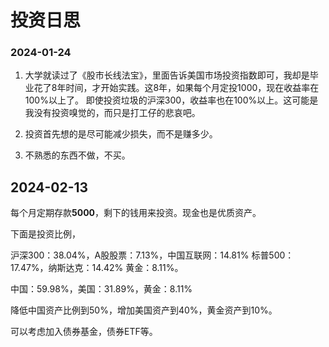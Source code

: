# 投资日思

### 2024-01-24

1. 大学就读过了《股市长线法宝》，里面告诉美国市场投资指数即可，我却是毕业花了8年时间，才开始实践。这8年，如果每个月定投1000，现在收益率在100%以上了。
   即使投资垃圾的沪深300，收益率也在100%以上。这可能是我没有投资嗅觉的，而只是打工仔的悲哀吧。

2. 投资首先想的是尽可能减少损失，而不是赚多少。

3. 不熟悉的东西不做，不买。

## 2024-02-13

每个月定期存款**5000**，剩下的钱用来投资。现金也是优质资产。

下面是投资比例，

沪深300：38.04%，A股股票：7.13%，中国互联网：14.81%
标普500：17.47%，纳斯达克：14.42%
黄金：8.11%。

中国：59.98%，美国：31.89%，黄金：8.11%

降低中国资产比例到50%，增加美国资产到40%，黄金资产到10%。

可以考虑加入债券基金，债券ETF等。
